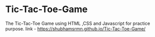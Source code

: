 # Tic-Tac-Toe-Game
The Tic-Tac-Toe Game using HTML ,CSS and Javascript for practice purpose.
 link - https://shubhamsrmn.github.io/Tic-Tac-Toe-Game/
